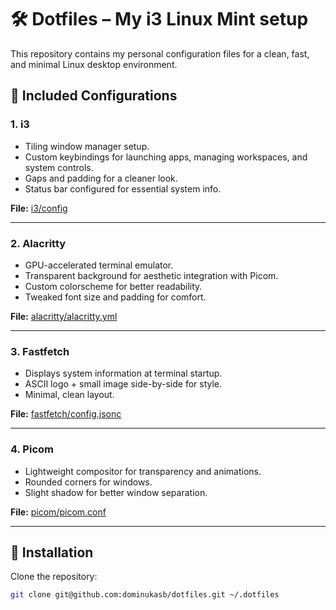 # 🛠️ Dotfiles – My i3 Linux Mint setup

This repository contains my personal configuration files for a clean, fast, and minimal Linux desktop environment.

## 📂 Included Configurations

### 1. **i3**
- Tiling window manager setup.
- Custom keybindings for launching apps, managing workspaces, and system controls.
- Gaps and padding for a cleaner look.
- Status bar configured for essential system info.

**File:** [i3/config](.dotfiles/i3/config)

---

### 2. **Alacritty**
- GPU-accelerated terminal emulator.
- Transparent background for aesthetic integration with Picom.
- Custom colorscheme for better readability.
- Tweaked font size and padding for comfort.

**File:** [alacritty/alacritty.yml](.dotfiles/alacritty/alacritty.yml)

---

### 3. **Fastfetch**
- Displays system information at terminal startup.
- ASCII logo + small image side-by-side for style.
- Minimal, clean layout.

**File:** [fastfetch/config.jsonc](.dotfiles/fastfetch/config.jsonc)

---

### 4. **Picom**
- Lightweight compositor for transparency and animations.
- Rounded corners for windows.
- Slight shadow for better window separation.

**File:** [picom/picom.conf](.dotfiles/picom/picom.conf)

---

## 🔗 Installation

Clone the repository:
```bash
git clone git@github.com:dominukasb/dotfiles.git ~/.dotfiles
